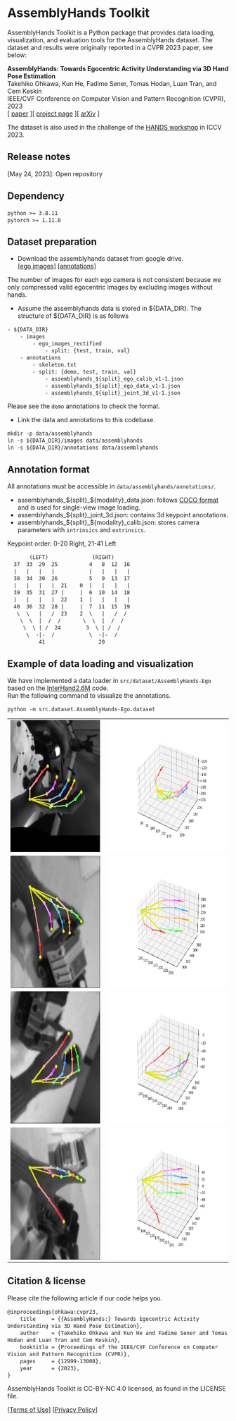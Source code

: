 # AssemblyHands Toolkit

AssemblyHands Toolkit is a Python package that provides data loading, visualization, and evaluation tools for the AssemblyHands dataset. 
The dataset and results were originally reported in a CVPR 2023 paper, see below:

**AssemblyHands: Towards Egocentric Activity Understanding via 3D Hand Pose Estimation**\
Takehiko Ohkawa, Kun He, Fadime Sener, Tomas Hodan, Luan Tran, and Cem Keskin\
IEEE/CVF Conference on Computer Vision and Pattern Recognition (CVPR), 2023\
[ [paper](https://openaccess.thecvf.com/content/CVPR2023/papers/Ohkawa_AssemblyHands_Towards_Egocentric_Activity_Understanding_via_3D_Hand_Pose_Estimation_CVPR_2023_paper.pdf) ][ [project page](https://assemblyhands.github.io) ][ [arXiv](https://arxiv.org/abs/tbd) ] 

The dataset is also used in the challenge of the [HANDS workshop](https://sites.google.com/view/hands2023/home) in ICCV 2023.

## Release notes
[May 24, 2023]: Open repository


## Dependency
```
python >= 3.8.11
pytorch >= 1.11.0
```

## Dataset preparation
- Download the assemblyhands dataset from google drive.\
[[ego images]](https://drive.google.com/drive/folders/1CZC0uRSmgHpNXFwXPBRJGcnu7NxWmO6A?usp=sharing)
[[annotations]](https://drive.google.com/drive/folders/1mPif4HbxfDbmAu7_prsVxqknL7nbJulI?usp=sharing)

The number of images for each ego camera is not consistent because we only compressed valid egocentric images by excluding images without hands.

- Assume the assemblyhands data is stored in \${DATA_DIR}. The structure of \${DATA_DIR} is as follows
```
- ${DATA_DIR}
    - images
        - ego_images_rectified
            - split: {test, train, val}        
    - annotations
        - skeleton.txt
        - split: {demo, test, train, val}  
            - assemblyhands_${split}_ego_calib_v1-1.json
            - assemblyhands_${split}_ego_data_v1-1.json
            - assemblyhands_${split}_joint_3d_v1-1.json

```
Please see the `demo` annotations to check the format.

- Link the data and annotations to this codebase.
```
mkdir -p data/assemblyhands
ln -s ${DATA_DIR}/images data/assemblyhands 
ln -s ${DATA_DIR}/annotations data/assemblyhands 
```

## Annotation format
All annotations must be accessible in `data/assemblyhands/annotations/`.

- assemblyhands_${split}_${modality}_data.json: follows [COCO format](https://github.com/open-mmlab/mmpose/blob/master/docs/en/tutorials/2_new_dataset.md) and is used for single-view image loading.
- assemblyhands_${split}_joint_3d.json: contains 3d keypoint anootations.
- assemblyhands_${split}_${modality}_calib.json: stores camera parameters with `intrinsics` and `extrinsics`.

Keypoint order: 0-20 Right, 21-41 Left
```
       (LEFT)              (RIGHT)
  37  33  29  25          4   8  12  16
  |   |   |   |           |   |   |   |
  38  34  30  26          5   9  13  17
  |   |   |   |  21    0  |   |   |   |
  39  35  31  27 |     |  6  10  14  18
  |   |   |   |  22    1  |   |   |   |
  40  36  32  28 |     |  7  11  15  19
   \  \   |   /  23    2  \   |   /  /
    \  \  |  /  /       \  \  |  /  /
     \  \ | /  24        3  \ | /  /
      \  -|-  /           \  -|-  /
          41                 20
```

## Example of data loading and visualization
We have implemented a data loader in `src/dataset/AssemblyHands-Ego` based on the [InterHand2.6M](https://github.com/facebookresearch/InterHand2.6M) code.\
Run the following command to visualize the annotations.
```
python -m src.dataset.AssemblyHands-Ego.dataset
```

|                           |                           |
|:-------------------------:|:-------------------------:|
|<img src="assets/vis/vis_7785_right_2d.jpg" height="300"> | <img src="assets/vis/vis_7785_right_3d.jpg" height="300"> |
|<img src="assets/vis/vis_2386_left_2d.jpg" height="300"> | <img src="assets/vis/vis_2386_left_3d.jpg" height="300"> |
|<img src="assets/vis/vis_16766_right_2d.jpg" height="300"> | <img src="assets/vis/vis_16766_right_3d.jpg" height="300"> |
|<img src="assets/vis/vis_11070_left_2d.jpg" height="300"> | <img src="assets/vis/vis_11070_left_3d.jpg" height="300"> |


## Citation & license
Please cite the following article if our code helps you.
```
@inproceedings{ohkawa:cvpr23,
    title     = {{AssemblyHands:} Towards Egocentric Activity Understanding via 3D Hand Pose Estimation},
    author    = {Takehiko Ohkawa and Kun He and Fadime Sener and Tomas Hodan and Luan Tran and Cem Keskin},
    booktitle = {Proceedings of the IEEE/CVF Conference on Computer Vision and Pattern Recognition (CVPR)},
    pages     = {12999-13008},
    year      = {2023},
}
```

AssemblyHands Toolkit is CC-BY-NC 4.0 licensed, as found in the LICENSE file.

[[Terms of Use](https://opensource.facebook.com/legal/terms)]
[[Privacy Policy](https://opensource.facebook.com/legal/privacy)]
